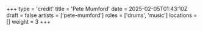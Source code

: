 +++
type = 'credit'
title = 'Pete Mumford'
date = 2025-02-05T01:43:10Z
draft = false
artists = ['pete-mumford']
roles = ['drums', 'music']
locations = []
weight = 3
+++
